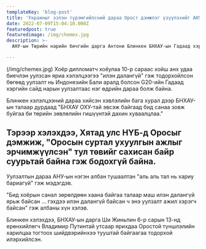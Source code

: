 ```yaml
---
templateKey: 'blog-post'
title: 'Украиныг эзлэн түрэмгийлсний дараа Орост дэмжлэг үзүүлэхийг АНУ Хятадад анхаарууллаа'
date: 2022-07-09T15:04:10.000Z
featuredpost: true
featuredimage: /img/chemex.jpg
description: >-
  АНУ-ын Төрийн нарийн бичгийн дарга Антони Блинкен БНХАУ-ын Гадаад хэргийн сайд Ван И-тэй таван цаг гаруй хэлэлцээ хийх үеэрээ Хятад Оросыг дэмжиж байгаад санаа зовниж байгаагаа илэрхийлэв.

---
```

(/img/chemex.jpg)
Хоёр дипломатч хоёулаа 10-р сараас хойш анх удаа биечлэн уулзсан яриа хэлэлцээгээ "илэн далангүй" гэж тодорхойлсон бөгөөд уулзалт нь Индонезийн Бали аралд болсон G20-ийн Гадаад хэргийн сайд нарын уулзалтаас нэг өдрийн дараа болж байна.

Блинкен хэлэлцээний дараа хийсэн хэвлэлийн бага хурал дээр БНХАУ-ын талаар дурдаад "БНХАУ ОХУ-тай эвсэж байгаад бид санаа зовж буйгаа би төрийн зөвлөлийн гишүүнтэй дахин хуваалцлаа."

## Тэрээр хэлэхдээ, Хятад улс НҮБ-д Оросыг дэмжиж, "Оросын суртал ухуулгын ажлыг эрчимжүүлсэн" тул төвийг сахисан байр суурьтай байна гэж бодохгүй байна.

Уулзалтын дараа АНУ-ын нэгэн албан тушаалтан "аль аль тал нь хариу бариагүй" гэж мэдэгдэв.

"Бид хоёрын санал зөрөлдөөн хаана байгаа талаар маш илэн далангүй ярьж байсан ... гэхдээ илэн далангүй байсан ч энэ уулзалт ажил хэрэгч байсан" гэж албаны хүн хэлэв.

Блинкен хэлэхдээ, БНХАУ-ын дарга Ши Жиньпин 6-р сарын 13-нд ерөнхийлөгч Владимир Путинтай утсаар ярихдаа Оростой түншлэлийн харилцаа тогтоох шийдвэрийнхээ тууштай байгаагаа тодорхой илэрхийлсэн.



